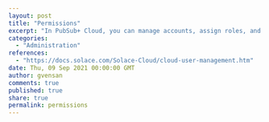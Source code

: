 ```yaml
---
layout: post
title: "Permissions"
excerpt: "In PubSub+ Cloud, you can manage accounts, assign roles, and set permissions to allow or deny access to different sets of event broker services."
categories:
  - "Administration"
references:
  - "https://docs.solace.com/Solace-Cloud/cloud-user-management.htm"
date: Thu, 09 Sep 2021 00:00:00 GMT
author: gvensan
comments: true
published: true
share: true
permalink: permissions
---
```

